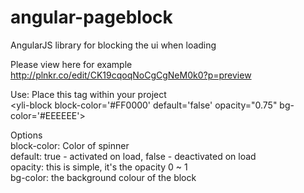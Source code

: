 angular-pageblock
=================

AngularJS library for blocking the ui when loading

Please view here for example http://plnkr.co/edit/CK19cqoqNoCgCgNeM0k0?p=preview

Use:
Place this tag within your project
<br/>
\<yli-block block-color='#FF0000' default='false' opacity="0.75" bg-color='#EEEEEE'></yli-block>

Options
<br/>
  block-color: Color of spinner<br/>
  default: true - activated on load, false - deactivated on load<br/>
  opacity: this is simple, it's the opacity 0 ~ 1<br/>
  bg-color: the background colour of the block<br/>
  
